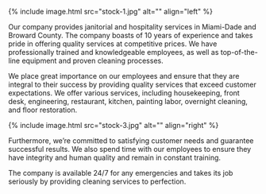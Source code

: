 ---
---

{% include image.html 
	src="stock-1.jpg"
  alt=""
  align="left"
%}

Our company provides janitorial and hospitality services in Miami-Dade and Broward County. The company boasts of 10 years of experience and takes pride in offering quality services at competitive prices. We have professionally trained and knowledgeable employees, as well as top-of-the-line equipment and proven cleaning processes.



We place great importance on our employees and ensure that they are integral to their success by providing quality services that exceed customer expectations. We offer various services, including housekeeping, front desk, engineering, restaurant, kitchen, painting labor, overnight cleaning, and floor restoration.

{% include image.html 
	src="stock-3.jpg"
  alt=""
  align="right"
%}

Furthermore, we’re committed to satisfying customer needs and guarantee successful results. We also spend time with our employees to ensure they have integrity and human quality and remain in constant training.

The company is available 24/7 for any emergencies and takes its job seriously by providing cleaning services to perfection.

